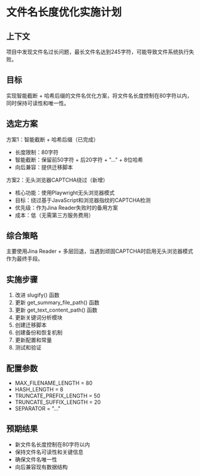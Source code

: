 # 文件名长度优化实施计划

## 上下文
项目中发现文件名过长问题，最长文件名达到245字符，可能导致文件系统执行失败。

## 目标
实现智能截断 + 哈希后缀的文件名优化方案，将文件名长度控制在80字符以内，同时保持可读性和唯一性。

## 选定方案
方案1：智能截断 + 哈希后缀（已完成）
- 长度限制：80字符
- 智能截断：保留前50字符 + 后20字符 + "..." + 8位哈希
- 向后兼容：提供迁移脚本

方案2：无头浏览器CAPTCHA绕过（新增）
- 核心功能：使用Playwright无头浏览器模式
- 目标：绕过基于JavaScript和浏览器指纹的CAPTCHA检测
- 优先级：作为Jina Reader失败时的备用方案
- 成本：低（无需第三方服务费用）

## 综合策略
主要使用Jina Reader + 多层回退，当遇到顽固CAPTCHA时启用无头浏览器模式作为最终手段。

## 实施步骤
1. 改进 slugify() 函数
2. 更新 get_summary_file_path() 函数
3. 更新 get_text_content_path() 函数
4. 更新关键词分析模块
5. 创建迁移脚本
6. 创建备份和恢复机制
7. 更新配置和常量
8. 测试和验证

## 配置参数
- MAX_FILENAME_LENGTH = 80
- HASH_LENGTH = 8
- TRUNCATE_PREFIX_LENGTH = 50
- TRUNCATE_SUFFIX_LENGTH = 20
- SEPARATOR = "..."

## 预期结果
- 新文件名长度控制在80字符以内
- 保持文件名可读性和关键信息
- 确保文件名唯一性
- 向后兼容现有数据结构
